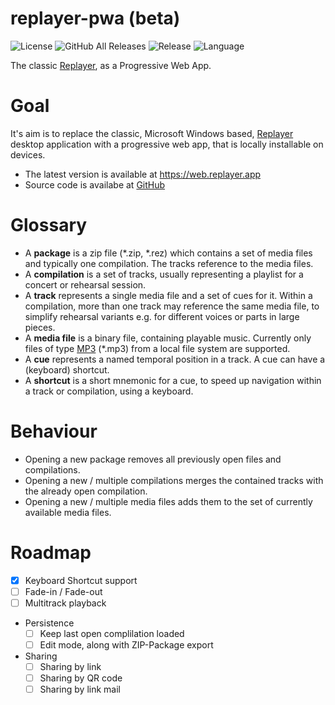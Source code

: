 # replayer-pwa (beta)

![License](https://img.shields.io/github/license/suterma/replayer-pwa.svg)
![GitHub All Releases](https://img.shields.io/github/downloads/suterma/replayer-pwa/total.svg)
![Release](https://img.shields.io/github/release/suterma/replayer-pwa.svg)
![Language](https://img.shields.io/github/languages/top/suterma/replayer-pwa.svg)

The classic [Replayer](https://github.com/suterma/replayer), as a Progressive Web App.

# Goal

It's aim is to replace the classic, Microsoft Windows based, [Replayer](https://github.com/suterma/replayer) desktop application with a progressive web app, that is locally installable on devices.

-   The latest version is available at https://web.replayer.app
-   Source code is availabe at [GitHub](https://github.com/suterma/replayer-pwa)

# Glossary

-   A **package** is a zip file (\*.zip, \*.rez) which contains a set of media files and typically one compilation. The tracks reference to the media files.
-   A **compilation** is a set of tracks, usually representing a playlist for a concert or rehearsal session.
-   A **track** represents a single media file and a set of cues for it. Within a compilation, more than one track may reference the same media file, to simplify rehearsal variants e.g. for different voices or parts in large pieces.
-   A **media file** is a binary file, containing playable music. Currently only files of type [MP3](https://en.wikipedia.org/wiki/MP3) (\*.mp3) from a local file system are supported.
-   A **cue** represents a named temporal position in a track. A cue can have a (keyboard) shortcut.
-   A **shortcut** is a short mnemonic for a cue, to speed up navigation within a track or compilation, using a keyboard.

# Behaviour

-   Opening a new package removes all previously open files and compilations.
-   Opening a new / multiple compilations merges the contained tracks with the already open compilation.
-   Opening a new / multiple media files adds them to the set of currently available media files.

# Roadmap

* [x] Keyboard Shortcut support
* [ ] Fade-in / Fade-out
* [ ] Multitrack playback
* Persistence
  * [ ] Keep last open complilation loaded
  * [ ] Edit mode, along with ZIP-Package export
* Sharing
  * [ ] Sharing by link
  * [ ] Sharing by QR code
  * [ ] Sharing by link mail
